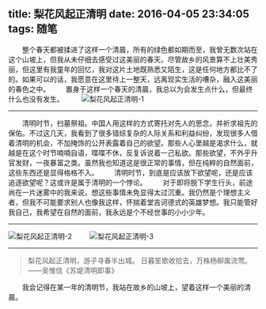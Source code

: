 title: 梨花风起正清明
date: 2016-04-05 23:34:05
tags: 随笔
---
　　整个春天都被揉进了这样一个清晨，所有的绿色都如期而至，我曾无数次站在这个山坡上，但我从未仔细去感受过这美丽的春天。尽管故乡的风景算不上壮美秀丽，但这里有我童年的回忆，我对这片土地既熟悉又陌生，这是任何地方都比不了的。如果可以的话，我愿意在这里待上一整天，远离现实生活的嘈杂，融入这美丽的春色之中。
　　置身于这样一个春天的清晨，我总以为会发生点什么，但最终什么也没有发生。
　　
![梨花风起正清明-1](/assets/blog/qingming-1.jpg)
<!--more-->
***
　　清明时节，扫墓祭祖。中国人用这样的方式寄托对先人的思念，并祈求祖先的保佑。不过这几天，我看到了很多错综复杂的人际关系和利益纠纷，发现很多人借着清明的机会，不加掩饰的公开表露着自己的欲望。那些人心里越是渴求什么，就越是在这个时节喃喃自语，喋喋不休，反复诉说着一己私欲。那些欲望，不外乎升官发财，一夜暴富之类。虽然我也知道这是很正常的事情，但在纯粹的自然面前，这些东西还是显得格格不入。
　　清明时节，到底是应该放下欲望呢，还是应该追逐欲望呢？这或许是属于清明的一个悖论。
　　对于即将脱下学生行头，前途尚在一片迷雾中的我来说，想这些事情未免显得太过沉重。我仍然是个理想主义者，但我不可能要求别人也像我这样，怀揣着堂吉诃德式的英雄梦想。我只能管好我自己，我希望在自然的面前，我永远是个不经世事的小小少年。
***
![梨花风起正清明-2](/assets/blog/qingming-2.jpg)
　　
![梨花风起正清明-3](/assets/blog/qingming-3.jpg)
***
>梨花风起正清明，游子寻春半出城。
日暮笙歌收拾去，万株杨柳属流莺。
——吴惟信《苏堤清明即事》

　　我会记得在某一年的清明节，我站在故乡的山坡上，望着这样一个美丽的清晨。
